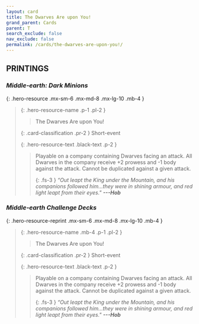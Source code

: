 ```yaml
---
layout: card
title: The Dwarves Are upon You!
grand_parent: Cards
parent: T
search_exclude: false
nav_exclude: false
permalink: /cards/the-dwarves-are-upon-you!/
---
```


## PRINTINGS


### _Middle-earth: Dark Minions_

{: .hero-resource .mx-sm-6 .mx-md-8 .mx-lg-10 .mb-4 }
> {: .hero-resource-name .p-1 .pl-2 }
> > <div class="card-mp"></div>
> > <div class="card-name">The Dwarves Are upon You!</div>
>
> {: .card-classification .pr-2 }
> Short-event
>
> {: .hero-resource-text .black-text .p-2 }
> > Playable on a company containing Dwarves facing an attack. All Dwarves in the company receive +2 prowess and -1 body against the attack. Cannot be duplicated against a given attack. 
> > 
> > {: .fs-3 } 
> > _“Out leapt the King under the Mountain, and his companions followed him...they were in shining armour, and red light leapt from their eyes."_ ***---&#65279;Hob*** 
> 

### _Middle-earth Challenge Decks_

{: .hero-resource-reprint .mx-sm-6 .mx-md-8 .mx-lg-10 .mb-4 }
> {: .hero-resource-name .mb-4 .p-1 .pl-2 }
> > <div class="card-mp"></div>
> > <div class="card-name">The Dwarves Are upon You!</div>
>
> {: .card-classification .pr-2 }
> Short-event
>
> {: .hero-resource-text .black-text .p-2 }
> > Playable on a company containing Dwarves facing an attack. All Dwarves in the company receive +2 prowess and -1 body against the attack. Cannot be duplicated against a given attack. 
> > 
> > {: .fs-3 } 
> > _“Out leapt the King under the Mountain, and his companions followed him...they were in shining armour, and red light leapt from their eyes."_ ***---&#65279;Hob*** 
> 
